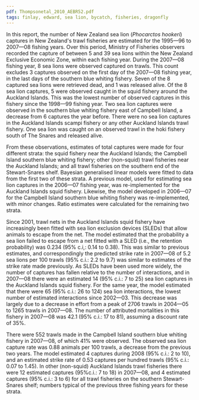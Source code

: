 ```yaml
---
pdf: Thompsonetal_2010_AEBR52.pdf
tags: finlay, edward, sea lion, bycatch, fisheries, dragonfly
---
```

In this report, the number of New Zealand sea lion (*Phocarctos hookeri*) captures in New Zealand's trawl fisheries are estimated for the 1995—96 to 2007—08 fishing years. Over this period, Ministry of Fisheries observers recorded the capture of between 5 and 39 sea lions within the New Zealand Exclusive Economic Zone, within each fishing year. During the 2007—08 fishing year, 8 sea lions were observed captured on trawls. This count excludes 3 captures observed on the first day of the 2007—08 fishing year, in the last days of the southern blue whiting fishery. Seven of the 8 captured sea lions were retrieved dead, and 1 was released alive. Of the 8 sea lion captures, 5 were observed caught in the squid fishery around the Auckland Islands. This was the lowest number of observed captures in this fishery since the 1998—99 fishing year. Two sea lion captures were observed in the southern blue whiting fishery east of Campbell Island, a decrease from 6 captures the year before. There were no sea lion captures in the Auckland Islands scampi fishery or any other Auckland Islands trawl fishery. One sea lion was caught on an observed trawl in the hoki fishery south of The Snares and released alive. 

From these observations, estimates of total captures were made for four different strata: the squid fishery near the Auckland Islands; the Campbell Island southern blue whiting fishery; other (non-squid) trawl fisheries near the Auckland Islands; and all trawl fisheries on the southern end of the Stewart-Snares shelf. Bayesian generalised linear models were fitted to data from the first two of these strata. A previous model, used for estimating sea lion captures in the 2006—07 fishing year, was re-implemented for the Auckland Islands squid fishery. Likewise, the model developed in 2006—07 for the Campbell Island southern blue whiting fishery was re-implemented, with minor changes. Ratio estimates were calculated for the remaining two strata. 

Since 2001, trawl nets in the Auckland Islands squid fishery have increasingly been fitted with sea lion exclusion devices (SLEDs) that allow animals to escape from the net. The model estimated that the probability a sea lion failed to escape from a net fitted with a SLED (i.e., the retention probability) was 0.234 (95% c.i,: 0.14 to 0.38). This was similar to previous estimates, and correspondingly the predicted strike rate in 2007—08 of 5.2 sea lions per 100 trawls (95% c.i.: 2.2 to 9.7) was similar to estimates of the strike rate made previously. As SLEDs have been used more widely, the number of captures has fallen relative to the number of interactions, and in 2007—08 there were an estimated 14 (95% c.i.: 7 to 25) sea lion captures in the Auckland Islands squid fishery. For the same year, the model estimated that there were 65 (95% c.i.: 26 to 124) sea lion interactions, the lowest number of estimated interactions since 2002—03. This decrease was largely due to a decrease in effort from a peak of 2706 trawls in 2004—05 to 1265 trawls in 2007—08. The number of attributed mortalities in this fishery in 2007—08 was 42.1 (95% c.i.: 17 to 81), assuming a discount rate of 35%. 

There were 552 trawls made in the Campbell Island southern blue whiting fishery in 2007—08, of which 41% were observed. The observed sea lion capture rate was 0.88 animals per 100 trawls, a decrease from the previous two years. The model estimated 4 captures during 2008 (95% c.i.: 2 to 10), and an estimated strike rate of 0.53 captures per hundred trawls (95% c.i.: 0.07 to 1.45). In other (non-squid) Auckland Islands trawl fisheries there were 12 estimated captures (95%c.i.: 7 to 18) in 2007—08, and 4 estimated captures (95% c.i.: 3 to 6) for all trawl fisheries on the southern Stewart-Snares shelf; numbers typical of the previous three fishing years for these strata.
